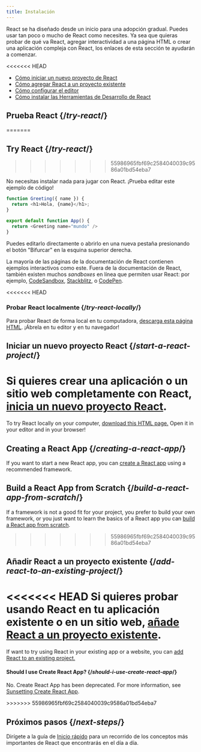 ```yaml
---
title: Instalación
---
```


<Intro>

React se ha diseñado desde un inicio para una adopción gradual. Puedes usar tan poco o mucho de React como necesites. Ya sea que quieras probar de qué va React, agregar interactividad a una página HTML o crear una aplicación compleja con React, los enlaces de esta sección te ayudarán a comenzar.

</Intro>

<<<<<<< HEAD
<YouWillLearn isChapter={true}>

* [Cómo iniciar un nuevo proyecto de React](/learn/start-a-new-react-project)
* [Cómo agregar React a un proyecto existente](/learn/add-react-to-an-existing-project)
* [Cómo configurar el editor](/learn/editor-setup)
* [Cómo instalar las Herramientas de Desarrollo de React](/learn/react-developer-tools)

</YouWillLearn>

## Prueba React {/*try-react*/}
=======
## Try React {/*try-react*/}
>>>>>>> 55986965fbf69c2584040039c9586a01bd54eba7

No necesitas instalar nada para jugar con React. ¡Prueba editar este ejemplo de código!

<Sandpack>

```js
function Greeting({ name }) {
  return <h1>Hola, {name}</h1>;
}

export default function App() {
  return <Greeting name="mundo" />
}
```

</Sandpack>

Puedes editarlo directamente o abrirlo en una nueva pestaña presionando el botón "Bifurcar" en la esquina superior derecha.

La mayoría de las páginas de la documentación de React contienen ejemplos interactivos como este. Fuera de la documentación de React, también existen muchos *sandboxes* en línea que permiten usar React: por ejemplo, [CodeSandbox](https://codesandbox.io/s/new), [Stackblitz](https://stackblitz.com/fork/react), o [CodePen](https://codepen.io/pen?template=QWYVwWN).

<<<<<<< HEAD
### Probar React localmente {/*try-react-locally*/}

Para probar React de forma local en tu computadora, [descarga esta página HTML](https://gist.githubusercontent.com/gaearon/0275b1e1518599bbeafcde4722e79ed1/raw/db72dcbf3384ee1708c4a07d3be79860db04bff0/example.html). ¡Ábrela en tu editor y en tu navegador!

## Iniciar un nuevo proyecto React {/*start-a-react-project*/}

Si quieres crear una aplicación o un sitio web completamente con React, [inicia un nuevo proyecto React](/learn/start-a-new-react-project).
=======
To try React locally on your computer, [download this HTML page.](https://gist.githubusercontent.com/gaearon/0275b1e1518599bbeafcde4722e79ed1/raw/db72dcbf3384ee1708c4a07d3be79860db04bff0/example.html) Open it in your editor and in your browser!

## Creating a React App {/*creating-a-react-app*/}

If you want to start a new React app, you can [create a React app](/learn/creating-a-react-app) using a recommended framework.

## Build a React App from Scratch {/*build-a-react-app-from-scratch*/}

If a framework is not a good fit for your project, you prefer to build your own framework, or you just want to learn the basics of a React app you can [build a React app from scratch](/learn/build-a-react-app-from-scratch).
>>>>>>> 55986965fbf69c2584040039c9586a01bd54eba7

## Añadir React a un proyecto existente {/*add-react-to-an-existing-project*/}

<<<<<<< HEAD
Si quieres probar usando React en tu aplicación existente o en un sitio web, [añade React a un proyecto existente](/learn/add-react-to-an-existing-project).
=======
If want to try using React in your existing app or a website, you can [add React to an existing project.](/learn/add-react-to-an-existing-project)


<Note>

#### Should I use Create React App? {/*should-i-use-create-react-app*/}

No. Create React App has been deprecated. For more information, see [Sunsetting Create React App](/blog/2025/02/14/sunsetting-create-react-app).

</Note>
>>>>>>> 55986965fbf69c2584040039c9586a01bd54eba7

## Próximos pasos {/*next-steps*/}

Dirígete a la guía de [Inicio rápido](/learn) para un recorrido de los conceptos más importantes de React que encontrarás en el día a día.
